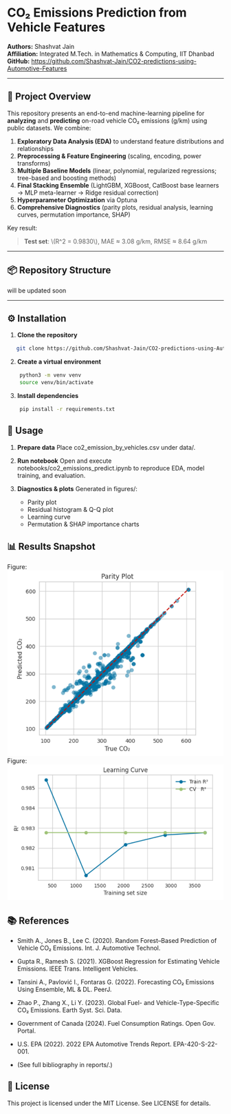 # CO₂ Emissions Prediction from Vehicle Features

**Authors:** Shashvat Jain  
**Affiliation:** Integrated M.Tech. in Mathematics & Computing, IIT Dhanbad  
**GitHub:** https://github.com/Shashvat-Jain/CO2-predictions-using-Automotive-Features

---

## 📖 Project Overview

This repository presents an end-to-end machine-learning pipeline for **analyzing** and **predicting** on-road vehicle CO₂ emissions (g/km) using public datasets. We combine:

1. **Exploratory Data Analysis (EDA)** to understand feature distributions and relationships
2. **Preprocessing & Feature Engineering** (scaling, encoding, power transforms)
3. **Multiple Baseline Models** (linear, polynomial, regularized regressions; tree-based and boosting methods)
4. **Final Stacking Ensemble** (LightGBM, XGBoost, CatBoost base learners → MLP meta-learner → Ridge residual correction)
5. **Hyperparameter Optimization** via Optuna
6. **Comprehensive Diagnostics** (parity plots, residual analysis, learning curves, permutation importance, SHAP)

Key result:

> **Test set**: \\(R^2 = 0.9830\\), MAE ≈ 3.08 g/km, RMSE ≈ 8.64 g/km

---

## 📦 Repository Structure

will be updated soon

---

## ⚙️ Installation

1. **Clone the repository**

```bash
   git clone https://github.com/Shashvat-Jain/CO2-predictions-using-Automotive-Features.git
```

2. **Create a virtual environment**

```bash
    python3 -m venv venv
    source venv/bin/activate
```

3. **Install dependencies**

```bash
    pip install -r requirements.txt
```

## 🚀 Usage

1. **Prepare data**
   Place co2_emission_by_vehicles.csv under data/.

2. **Run notebook**
   Open and execute notebooks/co2_emissions_predict.ipynb to reproduce EDA, model training, and evaluation.

3. **Diagnostics & plots**
   Generated in figures/:
   - Parity plot
   - Residual histogram & Q-Q plot
   - Learning curve
   - Permutation & SHAP importance charts

## 📊 Results Snapshot

Figure: ![Predicted vs. True CO₂ Emissions](Figures/Parity%20Plot.png)
Figure: ![Learning Curve](<Figures/Learning%20Curve%20(R2).png>)

## 📚 References

- Smith A., Jones B., Lee C. (2020). Random Forest–Based Prediction of Vehicle CO₂ Emissions. Int. J. Automotive Technol.

- Gupta R., Ramesh S. (2021). XGBoost Regression for Estimating Vehicle Emissions. IEEE Trans. Intelligent Vehicles.

- Tansini A., Pavlović I., Fontaras G. (2022). Forecasting CO₂ Emissions Using Ensemble, ML & DL. PeerJ.

- Zhao P., Zhang X., Li Y. (2023). Global Fuel- and Vehicle-Type-Specific CO₂ Emissions. Earth Syst. Sci. Data.

- Government of Canada (2024). Fuel Consumption Ratings. Open Gov. Portal.

- U.S. EPA (2022). 2022 EPA Automotive Trends Report. EPA-420-S-22-001.

- (See full bibliography in reports/.)

## 📄 License

This project is licensed under the MIT License. See LICENSE for details.
